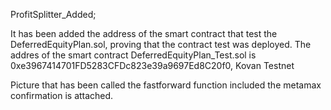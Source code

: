 
ProfitSplitter_Added;

It has been added the address of the smart contract that test the DeferredEquityPlan.sol, proving that the contract test was deployed.
The addres of the smart contract DeferredEquityPlan_Test.sol is 0xe3967414701FD5283CFDc823e39a9697Ed8C20f0, Kovan Testnet

Picture that has been called the fastforward function included the metamax confirmation is attached.